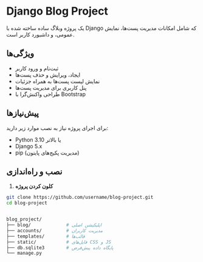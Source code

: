 # Django Blog Project

یک پروژه وبلاگ ساده ساخته شده با Django که شامل امکانات مدیریت پست‌ها، نمایش عمومی، و داشبورد کاربر است.

## ویژگی‌ها
- ثبت‌نام و ورود کاربر
- ایجاد، ویرایش و حذف پست‌ها
- نمایش لیست پست‌ها به همراه جزئیات
- پنل کاربری برای مدیریت پست‌ها
- طراحی واکنش‌گرا با Bootstrap

## پیش‌نیازها
برای اجرای پروژه نیاز به نصب موارد زیر دارید:
- Python 3.10 یا بالاتر
- Django 5.x
- pip (مدیریت پکیج‌های پایتون)

## نصب و راه‌اندازی

1. **کلون کردن پروژه**
```bash
git clone https://github.com/username/blog-project.git
cd blog-project


blog_project/
├── blog/             # اپلیکیشن اصلی
├── accounts/         # مدیریت کاربران
├── templates/        # قالب‌ها
├── static/           # فایل‌های CSS و JS
├── db.sqlite3        # پایگاه داده پیش‌فرض
└── manage.py
